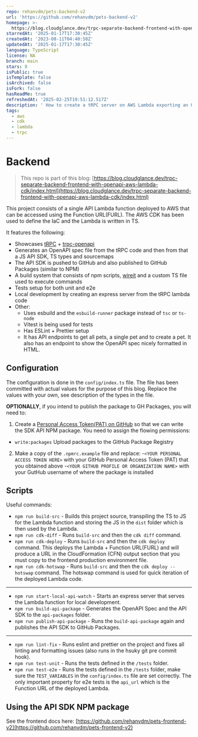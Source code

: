 ```yaml
---
repo: rehanvdm/pets-backend-v2
url: 'https://github.com/rehanvdm/pets-backend-v2'
homepage: >-
  https://blog.cloudglance.dev/trpc-separate-backend-frontend-with-openapi-aws-lambda-cdk/index.html
starredAt: '2025-01-17T17:30:45Z'
createdAt: '2023-08-11T04:40:58Z'
updatedAt: '2025-01-17T17:30:45Z'
language: TypeScript
license: NA
branch: main
stars: 8
isPublic: true
isTemplate: false
isArchived: false
isFork: false
hasReadMe: true
refreshedAt: '2025-02-25T19:51:12.517Z'
description: ' How to create a tRPC server on AWS Lambda exporting an OpenAPI SDK to be used by the frontend'
tags:
  - aws
  - cdk
  - lambda
  - trpc
---
```


# Backend

> This repo is part of this blog: [https://blog.cloudglance.dev/trpc-separate-backend-frontend-with-openapi-aws-lambda-cdk/index.html](https://blog.cloudglance.dev/trpc-separate-backend-frontend-with-openapi-aws-lambda-cdk/index.html)

This project consists of a single API Lambda function deployed to AWS that can be accessed using the Function URL(FURL).
The AWS CDK has been used to define the IaC and the Lambda is written in TS.

It features the following:
- Showcases [tRPC](https://trpc.io/) + [trpc-openapi](https://github.com/jlalmes/trpc-openapi)
- Generates an OpenAPI spec file from the tRPC code and then from that a JS API SDK, TS types and sourcemaps
- The API SDK is pushed to GitHub and also published to GitHub Packages (similar to NPM)
- A build system that consists of npm scripts, [wireit](https://github.com/google/wireit) and a custom TS file used to execute commands
- Tests setup for both unit and e2e
- Local development by creating an express server from the tRPC lambda code
- Other:
  - Uses esbuild and the `esbuild-runner` package instead of `tsc` or `ts-node`
  - Vitest is being used for tests
  - Has ESLint + Prettier setup
  - It has API endpoints to get all pets, a single pet and to create a pet. It also has an endpoint to show the OpenAPI
    spec nicely formatted in HTML.

## Configuration

The configuration is done in the `config/index.ts` file. The file has been committed with actual values for the purpose
of this blog. Replace the values with your own, see description of the types in the file.

**OPTIONALLY**, if you intend to publish the package to GH Packages, you will need to:
1. Create a [Personal Access Token(PAT) on GitHub](https://docs.github.com/en/authentication/keeping-your-account-and-data-secure/creating-a-personal-access-token#creating-a-token)
   so that we can write the SDK API NPM package. You need to assign the flowing permissions:
  - `write:packages` Upload packages to the GitHub Package Registry
2. Make a copy of the `.npmrc.example` file and replace:
   -`<YOUR PERSONAL ACCESS TOKEN HERE>` with your GitHub Personal Access Token (PAT) that you obtained above
   -`<YOUR GITHUB PROFILE OR ORGANIZATION NAME>` with your GutHub username of where the package is installed

## Scripts

Useful commands:

- `npm run build-src` - Builds this project source, transpiling the TS to JS for the Lambda function and storing
the JS in the `dist` folder which is then used by the Lambda.
- `npm run cdk-diff` - Runs `build-src` and then the `cdk diff` command.
- `npm run cdk-deploy` - Runs `build-src` and then the `cdk deploy` command. This deploys the Lambda + Function URL(FURL)
and will produce a URL in the CloudFormation (CFN) output section that you must copy to the frontend production
environment file.
- `npm run cdk-hotswap` - Runs `build-src` and then the `cdk deploy --hotswap` command. The hotswap command is used for
quick iteration of the deployed Lambda code.
---
- `npm run start-local-api-watch` - Starts an express server that serves the Lambda function for local development.
- `npm run build-api-package` - Generates the OpenAPI Spec and the API SDK to the `api-packages` folder.
- `npm run publish-api-package` - Runs the `build-api-package` again and publishes the API SDK to GitHub Packages.
---
- `npm run lint-fix` - Runs eslint and prettier on the project and fixes all linting and formatting issues (also runs
in the hsuky git pre commit hook).
- `npm run test-unit` - Runs the tests defined in the `/tests` folder.
- `npm run test-e2e` - Runs the tests defined in the `/tests` folder, make sure the `TEST_VARIABLES` in the `config/index.ts`
file are set correctly. The only important property for e2e tests is the `api_url` which is the Function URL of the
deployed Lambda.


## Using the API SDK NPM package

See the frontend docs here: [https://github.com/rehanvdm/pets-frontend-v2](https://github.com/rehanvdm/pets-frontend-v2)


